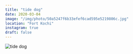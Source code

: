 ```yaml
---
title: "tide dog"
date: 2020-03-04
image: "/img/photo/50a5247f6b33efef6cad595e5219806c.jpg"
location: "Fort Kochi"
instagram: true
draft: false
---
```


![tide dog](/img/photo/50a5247f6b33efef6cad595e5219806c.jpg)
